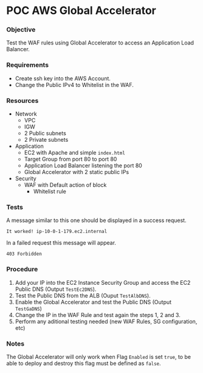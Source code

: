 # POC AWS Global Accelerator

### Objective
Test the WAF rules using Global Accelerator to access an Application Load Balancer.

### Requirements
- Create ssh key into the AWS Account.
- Change the Public IPv4 to Whitelist in the WAF.

### Resources
- Network
  - VPC
  - IGW
  - 2 Public subnets
  - 2 Private subnets
- Application
  - EC2 with Apache and simple `index.html`
  - Target Group from port 80 to port 80
  - Application Load Balancer listening the port 80
  - Global Accelerator with 2 static public IPs
- Security
  - WAF with Default action of block
    - Whitelist rule

### Tests
A message similar to this one should be displayed in a success request.
``` 
It worked! ip-10-0-1-179.ec2.internal
```
In a failed request this message will appear.
```
403 Forbidden
```

### Procedure 
1. Add your IP into the EC2 Instance Security Group and access the EC2 Public DNS (Output `TestEc2DNS`).
2. Test the Public DNS from the ALB (Ouput `TestAlbDNS`).
3. Enable the Global Accelerator and test the Public DNS (Output `TestGaDNS`)
4. Change the IP in the WAF Rule and test again the steps 1, 2 and 3.
5. Perform any aditional testing needed (new WAF Rules, SG configuration, etc)

### Notes
The Global Accelerator will only work when Flag `Enabled` is set `true`, to be able to deploy and destroy this flag must be defined as `false`.
